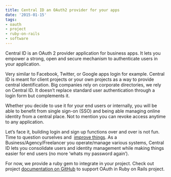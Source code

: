 ```yaml
---
title: Central ID an OAuth2 provider for your apps
date: '2015-01-15'
tags:
- oauth
- project
- ruby-on-rails
- software
---
```


Central ID is an OAuth 2 provider application for business apps. It lets you empower a strong, open and secure mechanism to authenticate users in your application.

Very similar to Facebook, Twitter, or Google apps login for example. Central ID is meant for client projects or your own projects as a way to provide central identification. Big companies rely on corporate directories, we rely on Central ID. It doesn’t replace standard user authentication through a login form but complements it.

Whether you decide to use it for your end users or internally, you will be able to benefit from single sign-on (SSO) and being able managing online identity from a central place. Not to mention you can revoke access anytime to any application.

Let’s face it, building login and sign up functions over and over is not fun. Time to question ourselves and 
[improve things](http://blog.yafoy.com/2015/01/code-review-with-style-introducing-codeguard/). As a Business/Agency/Freelancer you operate/manage various systems, Central ID lets you consolidate users and identity management while making things easier for end users (no more ‘whats my password again’).

For now, we provide a ruby gem to integrate in your project. Check out project [documentation on GitHub](https://github.com/yafoy/omniauth-centralid) to support OAuth in Ruby on Rails project.

